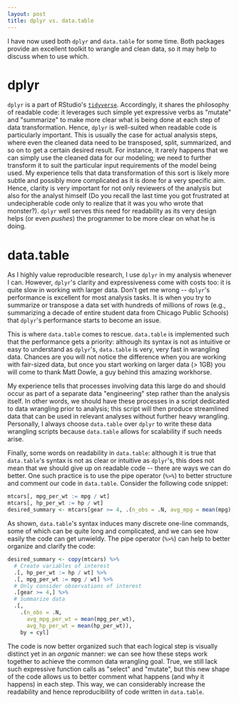```yaml
---
layout: post
title: dplyr vs. data.table
---
```


I have now used both `dplyr` and `data.table` for some time.  Both packages provide an excellent toolkit to wrangle and clean data, so it may help to discuss when to use which.

# dplyr

`dplyr` is a part of RStudio's [`tidyverse`](https://www.tidyverse.org).  Accordingly, it shares the philosophy of readable code: it leverages such simple yet expressive verbs as "mutate" and "summarize" to make more clear what is being done at each step of data transformation.  Hence, `dplyr` is well-suited when readable code is particularly important.  This is usually the case for actual analysis steps, where even the cleaned data need to be transposed, split, summarized, and so on to get a certain desired result.  For instance, it rarely happens that we can simply use the cleaned data for our modeling; we need to further transform it to suit the particular input requirements of the model being used.  My experience tells that data transformation of this sort is likely more subtle and possibly more complicated as it is done for a very specific aim.  Hence, clarity is very important for not only reviewers of the analysis but also for the analyst himself (Do you recall the last time you got frustrated at undecipherable code only to realize that it was you who wrote that monster?).  `dplyr` well serves this need for readability as its very design helps (or even *pushes*) the programmer to be more clear on what he is doing.

# data.table

As I highly value reproducible research, I use `dplyr` in my analysis whenever I can.  However, `dplyr`'s clarity and expressiveness come with costs too: it is quite slow in working with larger data.  Don't get me wrong -- `dplyr`'s performance is excellent for most analysis tasks.  It is when you try to summarize or transpose a data set with hundreds of millions of rows (e.g., summarizing a decade of entire student data from Chicago Public Schools) that `dplyr`'s performance starts to become an issue.

This is where `data.table` comes to rescue.  `data.table` is implemented such that the performance gets a priority: although its syntax is not as intuitive or easy to understand as `dplyr`'s, `data.table` is very, very fast in wrangling data.  Chances are you will not notice the difference when you are working with fair-sized data, but once you start working on larger data (> 1GB) you will come to thank Matt Dowle, a guy behind this amazing workhorse.

My experience tells that processes involving data this large do and should occur as part of a separate data "engineering" step rather than the analysis itself.  In other words, we should have these processes in a script dedicated to data wrangling prior to analysis; this script will then produce streamlined data that can be used in relevant analyses without further heavy wrangling.  Personally, I always choose `data.table` over `dplyr` to write these data wrangling scripts because `data.table` allows for scalability if such needs arise.

Finally, some words on readability in `data.table`: although it is true that `data.table`'s syntax is not as clear or intuitive as `dplyr`'s, this does not mean that we should give up on readable code -- there are ways we can do better.  One such practice is to use the pipe operator (`%>%`) to better structure and comment our code in `data.table`.  Consider the following code snippet:

```r
mtcars[, mpg_per_wt := mpg / wt]
mtcars[, hp_per_wt := hp / wt]
desired_summary <- mtcars[gear >= 4, .(n_obs = .N, avg_mpg = mean(mpg), avg_hp_per_wt = mean(hp_per_wt)), by = cyl]
```

As shown, `data.table`'s syntax induces many discrete one-line commands, some of which can be quite long and complicated, and we can see how easily the code can get unwieldy.  The pipe operator (`%>%`) can help to better organize and clarify the code:

```r
desired_summary <- copy(mtcars) %>%
  # Create variables of interest
  .[, hp_per_wt := hp / wt] %>%
  .[, mpg_per_wt := mpg / wt] %>%
  # Only consider observations of interest
  .[gear >= 4,] %>%
  # Summarize data
  .[,
    .(n_obs = .N,
      avg_mpg_per_wt = mean(mpg_per_wt),
      avg_hp_per_wt = mean(hp_per_wt)),
    by = cyl]
```

The code is now better organized such that each logical step is visually distinct yet in an *organic* manner: we can see how these steps work together to achieve the common data wrangling goal.  True, we still lack such expressive function calls as "select" and "mutate", but this new shape of the code allows us to better comment what happens (and why it happens) in each step.  This way, we can considerably increase the readability and hence reproducibility of code written in `data.table`.
